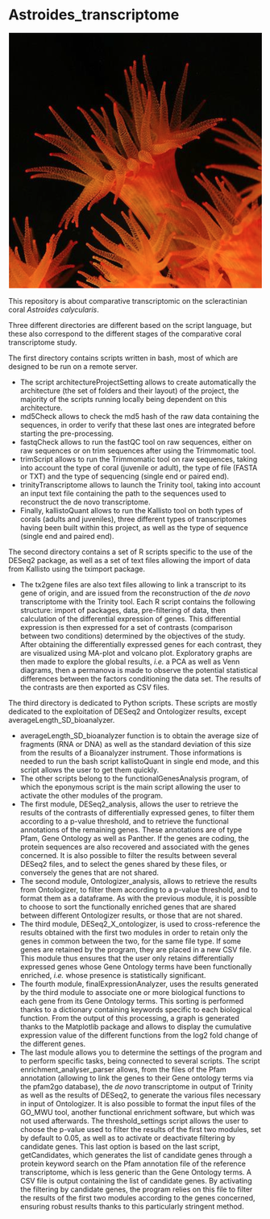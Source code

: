 # Astroides_transcriptome

<p align="center">
  <img src="https://github.com/MarcMeynadier/Astroides_transcriptome/blob/master/pictures/astroides.png?raw=true" alt="Astroides calycularis"/>
</p>
  
This repository is about comparative transcriptomic on the scleractinian coral *Astroides calycularis*.

Three different directories are different based on the script language, but these also correspond to the different stages of the comparative coral transcriptome study.

The first directory contains scripts written in bash, most of which are designed to be run on a remote server. 
* The script architectureProjectSetting allows to create automatically the architecture (the set of folders and their layout) of the project, the majority of the scripts running locally being dependent on this architecture. 
* md5Check allows to check the md5 hash of the raw data containing the sequences, in order to verify that these last ones are integrated before starting the pre-processing. 
* fastqCheck allows to run the fastQC tool on raw sequences, either on raw sequences or on trim sequences after using the Trimmomatic tool. 
* trimScript allows to run the Trimmomatic tool on raw sequences, taking into account the type of coral (juvenile or adult), the type of file (FASTA or TXT) and the type of sequencing (single end or paired end). 
* trinityTranscriptome allows to launch the Trinity tool, taking into account an input text file containing the path to the sequences used to reconstruct the de novo transcriptome. 
* Finally, kallistoQuant allows to run the Kallisto tool on both types of corals (adults and juveniles), three different types of transcriptomes having been built within this project, as well as the type of sequence (single end and paired end).

The second directory contains a set of R scripts specific to the use of the DESeq2 package, as well as a set of text files allowing the import of data from Kallisto using the tximport package. 
* The tx2gene files are also text files allowing to link a transcript to its gene of origin, and are issued from the reconstruction of the *de novo* transcriptome with the Trinity tool. Each R script contains the following structure: import of packages, data, pre-filtering of data, then calculation of the differential expression of genes. This differential expression is then expressed for a set of contrasts (comparison between two conditions) determined by the objectives of the study. After obtaining the differentially expressed genes for each contrast, they are visualized using MA-plot and volcano plot. Exploratory graphs are then made to explore the global results, *i.e.* a PCA as well as Venn diagrams, then a permanova is made to observe the potential statistical differences between the factors conditioning the data set. The results of the contrasts are then exported as CSV files.

The third directory is dedicated to Python scripts. These scripts are mostly dedicated to the exploitation of DESeq2 and Ontologizer results, except averageLength_SD_bioanalyzer. 
* averageLength_SD_bioanalyzer function is to obtain the average size of fragments (RNA or DNA) as well as the standard deviation of this size from the results of a Bioanalyzer instrument. Those informations is needed to run the bash script kallistoQuant in single end mode, and this script allows the user to get them quickly. 
* The other scripts belong to the functionalGenesAnalysis program, of which the eponymous script is the main script allowing the user to activate the other modules of the program. 
* The first module, DESeq2_analysis, allows the user to retrieve the results of the contrasts of differentially expressed genes, to filter them according to a p-value threshold, and to retrieve the functional annotations of the remaining genes. These annotations are of type Pfam, Gene Ontology as well as Panther. If the genes are coding, the protein sequences are also recovered and associated with the genes concerned. It is also possible to filter the results between several DESeq2 files, and to select the genes shared by these files, or conversely the genes that are not shared.
* The second module, Ontologizer_analysis, allows to retrieve the results from Ontologizer, to filter them according to a p-value threshold, and to format them as a dataframe. As with the previous module, it is possible to choose to sort the functionally enriched genes that are shared between different Ontologizer results, or those that are not shared. 
* The third module, DESeq2_X_ontologizer, is used to cross-reference the results obtained with the first two modules in order to retain only the genes in common between the two, for the same file type. If some genes are retained by the program, they are placed in a new CSV file. This module thus ensures that the user only retains differentially expressed genes whose Gene Ontology terms have been functionally enriched, *i.e.* whose presence is statistically significant. 
* The fourth module, finalExpressionAnalyzer, uses the results generated by the third module to associate one or more biological functions to each gene from its Gene Ontology terms. This sorting is performed thanks to a dictionary containing keywords specific to each biological function. From the output of this processing, a graph is generated thanks to the Matplotlib package and allows to display the cumulative expression value of the different functions from the log2 fold change of the different genes.
* The last module allows you to determine the settings of the program and to perform specific tasks, being connected to several scripts. The script enrichment_analyser_parser allows, from the files of the Pfam annotation (allowing to link the genes to their Gene ontology terms via the pfam2go database), the *de novo* transcriptome in output of Trinity as well as the results of DESeq2, to generate the various files necessary in input of Ontologizer. It is also possible to format the input files of the GO_MWU tool, another functional enrichment software, but which was not used afterwards. The threshold_settings script allows the user to choose the p-value used to filter the results of the first two modules, set by default to 0.05, as well as to activate or deactivate filtering by candidate genes. This last option is based on the last script, getCandidates, which generates the list of candidate genes through a protein keyword search on the Pfam annotation file of the reference transcriptome, which is less generic than the Gene Ontology terms. A CSV file is output containing the list of candidate genes. By activating the filtering by candidate genes, the program relies on this file to filter the results of the first two modules according to the genes concerned, ensuring robust results thanks to this particularly stringent method. 



